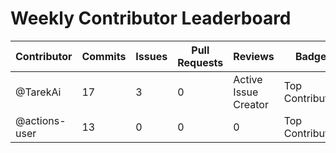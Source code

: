 # Weekly Contributor Leaderboard

| Contributor | Commits | Issues | Pull Requests | Reviews | Badge |
|-------------|---------|----------------|----------------|---------|-------|
| @TarekAi | 17 | 3 | 0 | Active Issue Creator | Top Contributor |
| @actions-user | 13 | 0 | 0 | 0 | Top Contributor |
